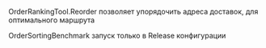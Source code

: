 OrderRankingTool.Reorder позволяет упорядочить адреса доставок, для оптимального маршрута

OrderSortingBenchmark запуск только в Release конфигурации

